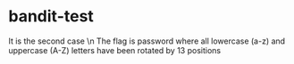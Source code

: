 # bandit-test
It is the second case \n
The flag is password where all lowercase (a-z) and uppercase (A-Z) letters have been rotated by 13 positions
